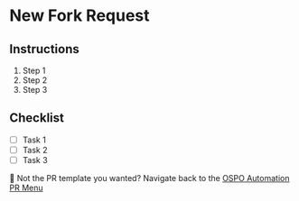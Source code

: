 # New Fork Request

## Instructions

1. Step 1
1. Step 2
1. Step 3

## Checklist

- [ ] Task 1
- [ ] Task 2
- [ ] Task 3

🚨 Not the PR template you wanted? Navigate back to the [OSPO Automation PR Menu](?expand=1&template=PULL_REQUEST_TEMPLATE.md)
